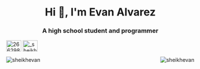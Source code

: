 <h1 align="center">Hi 👋, I'm Evan Alvarez</h1>
<h3 align="center">A high school student and programmer</h3>

<p align="left">
<a href="https://stackoverflow.com/users/26629850" target="blank"><img align="center" src="https://raw.githubusercontent.com/rahuldkjain/github-profile-readme-generator/master/src/images/icons/Social/stack-overflow.svg" alt="26629850" height="30" width="40" /></a>
<a href="https://discordapp.com/users/1278461266356338782" target="blank"><img align="center" src="https://raw.githubusercontent.com/rahuldkjain/github-profile-readme-generator/master/src/images/icons/Social/discord.svg" alt="_sheikhevan" height="30" width="40" /></a>
</p>

<p align="left">&nbsp;
  <img align="left" src="https://github-readme-stats.vercel.app/api?username=sheikhevan&show_icons=true&locale=en&theme=transparent" alt="sheikhevan" />
  <img align="right" src="https://github-readme-stats.vercel.app/api/top-langs?username=sheikhevan&layout=pie&locale=en&theme=transparent" alt="sheikhevan" />
</p>
